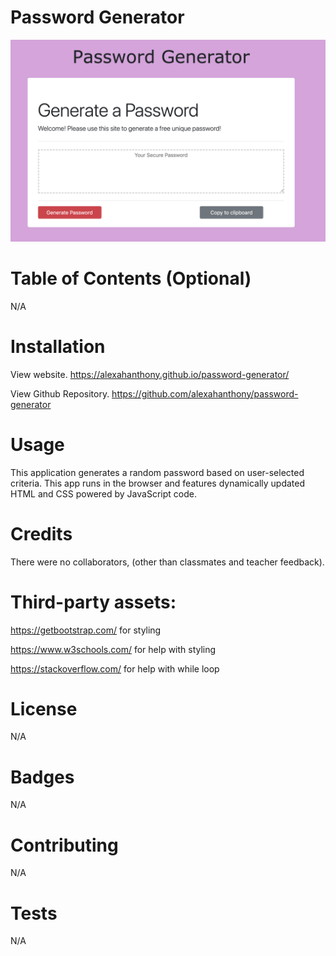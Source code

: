 # Password Generator

![alt text](./assets/screenshot.png)

# Table of Contents (Optional)
N/A

# Installation
View website. https://alexahanthony.github.io/password-generator/

View Github Repository. https://github.com/alexahanthony/password-generator

# Usage
This application generates a random password based on user-selected criteria. This app runs in the browser and features dynamically updated HTML and CSS powered by  JavaScript code.

# Credits
There were no collaborators, (other than classmates and teacher feedback).

# Third-party assets: 
https://getbootstrap.com/ for styling

https://www.w3schools.com/ for help with styling

https://stackoverflow.com/ for help with while loop

# License
N/A

# Badges
N/A

# Contributing
N/A

# Tests
N/A
